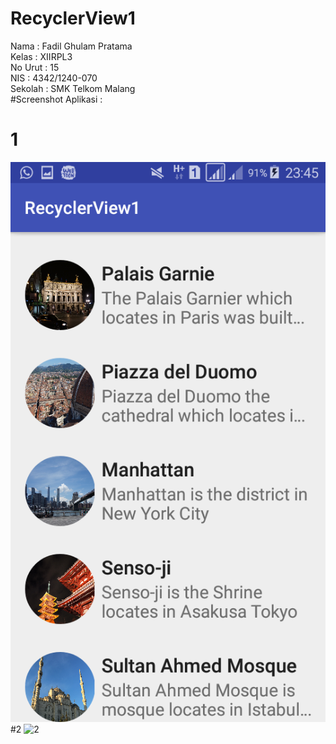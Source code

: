 # RecyclerView1
  Nama : Fadil Ghulam Pratama <br />
  Kelas : XIIRPL3 <br />
  No Urut : 15 <br />
  NIS : 4342/1240-070 <br />
  Sekolah : SMK Telkom Malang <br />
#Screenshot Aplikasi :

# 1
![1](https://github.com/fadilnoob/RecyclerView1/blob/master/1.png)
#2
![2](https://github.com/fadilnoob/RecyclerView1/blob/master/2.png)
